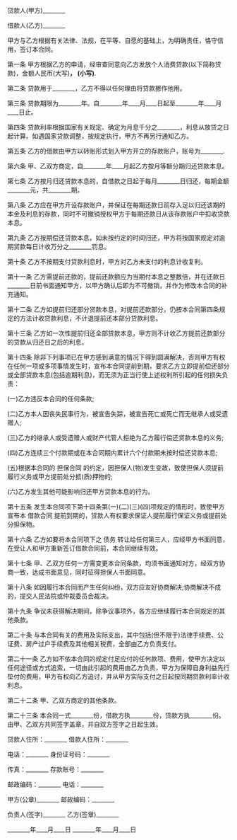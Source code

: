 
 


贷款人(甲方)________


借款人(乙方)________


甲方与乙方根据有关法律、法规，在平等、自愿的基础上，为明确责任，恪守信用，签订本合同。


第一条 甲方根据乙方的申请，经审查同意向乙方发放个人消费贷款(以下简称贷款)，金额人民币(大写)________， (小写)________.


第二条 贷款用于________，乙方不得以任何理由将贷款挪作他用。


第三条 贷款期限为________年。自________年____月____日起至________年____月____日止。


第四条 贷款利率根据国家有关规定、确定为月息千分之________，利息从放贷之日起计算。如遇国家贷款调整，按规定执行，甲方不再另行通知乙方。


第五条 乙方的借款由甲方以转账形式划入甲方开立的存款账户，账号为________.


第六条 甲、乙双方商定，自________年____月起乙方按月等额分期归还贷款本息。


第七条 乙方按月归还贷款本息的，自借款之日起于每月________日归还，每期金额________元，共________期。


第八条 乙方应在甲方开设存款账户，并保证在每期还款日前存入足以归还该期的本金及利息的存款，同时不可撤销授权甲方于每期还款日从该存款账户中扣收贷款本息。


第九条 乙方按期偿还贷款本息，如未按约定的时间归还，甲方将按国家规定对逾期贷款每日计收万分之________罚息。


第十条 乙方不按期支付贷款利息时，甲方对乙方未支付的利息计收复利。


第十一条 乙方需提前还款的，提前还款额应为当期付本息之整数倍，并在还款日________日前书面通知甲方，以甲方确认后即为不可撤销，并作为修改本合同的补充通知。


第十二条 乙方如提前归还部分贷款本息，对提前还款部分，仍按本合同第四条规定的方法计收贷款利息，不计退提前还本部分贷款利息。


第十三条 乙方如一次性提前归还全部贷款本息，甲方则不计收乙方提前还款部分的贷款从归还日之后的利息。


第十四条 除非下列事项已在甲方感到满意的情况下得到圆满解决，否则甲方有权在任何一项或多项事情发生时，宣布本合同提前到期，要求乙方立即提前偿还部分或全部贷款本息(包括逾期利息)，而无须为正当行使上述权利所引起的任何损失负责：


(一)乙方违反本合同的任何条款;


(二)乙方本人因丧失民事行为，被宣告失踪，被宣告死亡或死亡而无继承人或受遗赠人;


(三)乙方的继承人或受遗赠人或财产代管人拒绝为乙方履行偿还贷款本息的义务;


(四)乙方连续三个付款期或在本合同期内累计六个付款期未按时偿还贷款本息;


(五)根据本合同的
担保合同
的约定，因担保人(物)发生变故，致使担保人须提前履行义务或甲方提前处分抵(质)押物的;


(六)乙方发生其他可能影响归还甲方贷款本息的行为。


第十五条 发生本合同项下第十四条第(一)(二)(三)(四)项规定的情形时，致使甲方宣布本
借款合同
提前到期的，贷款人有权要求保证人提前履行保证义务或提前处分担保物。


第十六条 乙方如要将本合同项下之
债务
转让给任何第三人，应经甲方书面同意，在受让人和甲方重新签订借款合同前，本合同继续有效。


第十七条 甲、乙双方任何一方需变更本合同条款，均须书面通知对方，经双方协商一致，达成书面意见，同时征得担保人书面同意。


第十八条 如因履行本合同而产生任何纠纷，双方应友好协商解决;协商解决不成的，提交人民法院或仲裁委员会裁决。


第十九条 争议未获得解决期间，除争议事项外，各方应继续履行本合同规定的其他条款。


第二十条 与本合同有关的费用及实际支出，其中包括(但不限于)法律手续费、公证费、房产过户手续费及其他相关税费，全部由乙方负责支付。


第二十一条 乙方如不依本合同的规定付足应付的任何款项、费用，使甲方决定以任何途径或方式追索，一切由此引起的费用由乙方负责，甲方为保障自身利益先行垫付的费用，甲方有权向乙方追讨，并从甲方实际支付之日起按同期贷款利率计收利息。


第二十二条 甲、乙双方商定的其他条款。


第二十三条 本合同一式________份，借款方执________份，贷款方执________份。由甲、乙双方共同签字盖章，并自双方签字之日起生效。


贷款人住所：________ 借款人住所：________


电话：________ 身份证号码：________


传真：________ 存款账号：________


邮政编码：________ 电话：________


甲方(公章)________ 邮政编码：________


负责人(签字)________ 乙方(签章)________


________年____月____日 ________年____月____日
 


 

 
 
 
 
 
  


  
 

  


  


  
 
 
 
 

